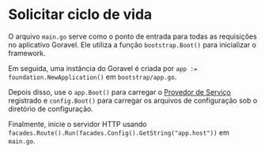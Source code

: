 # Solicitar ciclo de vida

O arquivo `main.go` serve como o ponto de entrada para todas as requisições no aplicativo Goravel. Ele utiliza a função
`bootstrap.Boot()` para inicializar o framework.

Em seguida, uma instância do Goravel é criada por `app := foundation.NewApplication()` em `bootstrap/app.go`.

Depois disso, use o `app.Boot()` para carregar o [Provedor de Serviço](providers) registrado e `config.Boot()` para
carregar os arquivos de configuração sob o diretório de configuração.

Finalmente, inicie o servidor HTTP usando `facades.Route().Run(facades.Config().GetString("app.host"))` em `main.go`.
